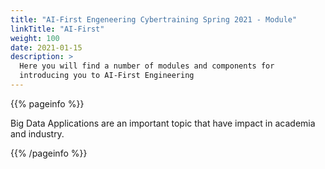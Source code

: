 ```yaml
---
title: "AI-First Engeneering Cybertraining Spring 2021 - Module"
linkTitle: "AI-First"
weight: 100
date: 2021-01-15
description: >
  Here you will find a number of modules and components for
  introducing you to AI-First Engineering
---
```


{{% pageinfo %}}

Big Data Applications are an important topic that have impact in
academia and industry.

{{% /pageinfo %}}
